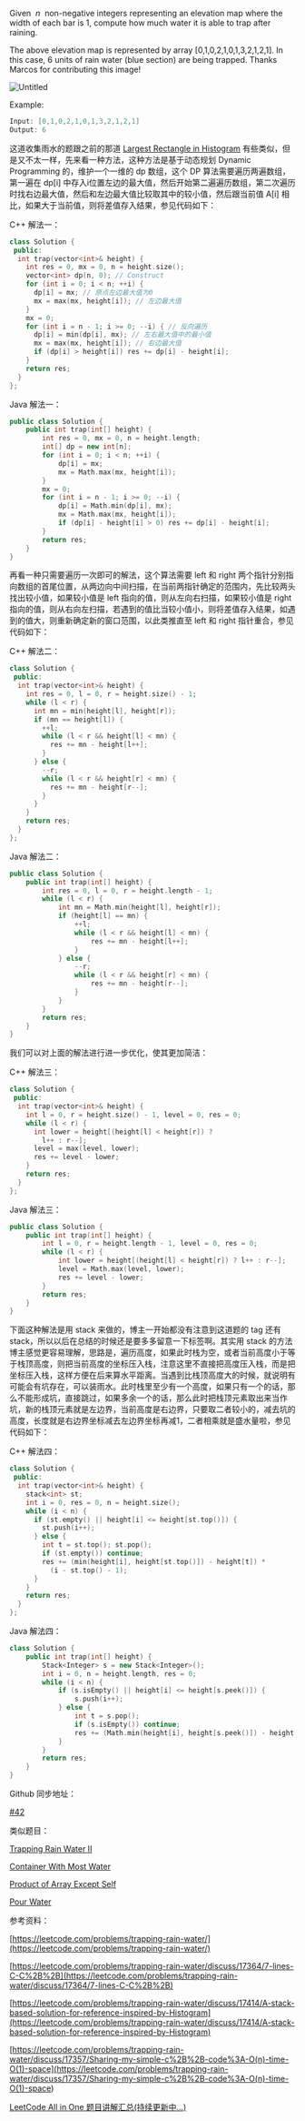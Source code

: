 Given  _n_  non-negative integers representing an elevation map where the width of each bar is 1, compute how much water it is able to trap after raining.

The above elevation map is represented by array \[0,1,0,2,1,0,1,3,2,1,2,1\]. In this case, 6 units of rain water (blue section) are being trapped. Thanks Marcos for contributing this image!

![Untitled](https://s3-us-west-2.amazonaws.com/secure.notion-static.com/127ecc37-b502-4edd-8e07-78677578a686/Untitled.png)

Example:

```cpp
Input: [0,1,0,2,1,0,1,3,2,1,2,1]
Output: 6
```

这道收集雨水的题跟之前的那道 [Largest Rectangle in Histogram](http://www.cnblogs.com/grandyang/p/4322653.html) 有些类似，但是又不太一样，先来看一种方法，这种方法是基于动态规划 Dynamic Programming 的，维护一个一维的 dp 数组，这个 DP 算法需要遍历两遍数组，第一遍在 dp\[i\] 中存入i位置左边的最大值，然后开始第二遍遍历数组，第二次遍历时找右边最大值，然后和左边最大值比较取其中的较小值，然后跟当前值 A\[i\] 相比，如果大于当前值，则将差值存入结果，参见代码如下：

C++ 解法一：

```cpp
class Solution {
 public:
  int trap(vector<int>& height) {
    int res = 0, mx = 0, n = height.size();
    vector<int> dp(n, 0); // Construct
    for (int i = 0; i < n; ++i) {
      dp[i] = mx; // 原点左边最大值为0
      mx = max(mx, height[i]); // 左边最大值
    }
    mx = 0;
    for (int i = n - 1; i >= 0; --i) { // 反向遍历
      dp[i] = min(dp[i], mx); // 左右最大值中的最小值
      mx = max(mx, height[i]); // 右边最大值
      if (dp[i] > height[i]) res += dp[i] - height[i];
    }
    return res;
  }
};
```

Java 解法一：

```cpp
public class Solution {
    public int trap(int[] height) {
        int res = 0, mx = 0, n = height.length;
        int[] dp = new int[n];
        for (int i = 0; i < n; ++i) {
            dp[i] = mx;
            mx = Math.max(mx, height[i]);
        }
        mx = 0;
        for (int i = n - 1; i >= 0; --i) {
            dp[i] = Math.min(dp[i], mx);
            mx = Math.max(mx, height[i]);
            if (dp[i] - height[i] > 0) res += dp[i] - height[i];
        }
        return res;
    }
}
```

再看一种只需要遍历一次即可的解法，这个算法需要 left 和 right 两个指针分别指向数组的首尾位置，从两边向中间扫描，在当前两指针确定的范围内，先比较两头找出较小值，如果较小值是 left 指向的值，则从左向右扫描，如果较小值是 right 指向的值，则从右向左扫描，若遇到的值比当较小值小，则将差值存入结果，如遇到的值大，则重新确定新的窗口范围，以此类推直至 left 和 right 指针重合，参见代码如下：

C++ 解法二：

```cpp
class Solution {
 public:
  int trap(vector<int>& height) {
    int res = 0, l = 0, r = height.size() - 1;
    while (l < r) {
      int mn = min(height[l], height[r]);
      if (mn == height[l]) {
        ++l;
        while (l < r && height[l] < mn) {
          res += mn - height[l++];
        }
      } else {
        --r;
        while (l < r && height[r] < mn) {
          res += mn - height[r--];
        }
      }
    }
    return res;
  }
};
```

Java 解法二：

```cpp
public class Solution {
    public int trap(int[] height) {
        int res = 0, l = 0, r = height.length - 1;
        while (l < r) {
            int mn = Math.min(height[l], height[r]);
            if (height[l] == mn) {
                ++l;
                while (l < r && height[l] < mn) {
                    res += mn - height[l++];
                }
            } else {
                --r;
                while (l < r && height[r] < mn) {
                    res += mn - height[r--];
                }
            }
        }
        return res;
    }
}
```

我们可以对上面的解法进行进一步优化，使其更加简洁：

C++ 解法三：

```cpp
class Solution {
 public:
  int trap(vector<int>& height) {
    int l = 0, r = height.size() - 1, level = 0, res = 0;
    while (l < r) {
      int lower = height[(height[l] < height[r]) ?
        l++ : r--];
      level = max(level, lower);
      res += level - lower;
    }
    return res;
  }
};
```

Java 解法三：

```cpp
public class Solution {
    public int trap(int[] height) {
        int l = 0, r = height.length - 1, level = 0, res = 0;
        while (l < r) {
            int lower = height[(height[l] < height[r]) ? l++ : r--];
            level = Math.max(level, lower);
            res += level - lower;
        }
        return res;
    }
}
```

下面这种解法是用 stack 来做的，博主一开始都没有注意到这道题的 tag 还有 stack，所以以后在总结的时候还是要多多留意一下标签啊。其实用 stack 的方法博主感觉更容易理解，思路是，遍历高度，如果此时栈为空，或者当前高度小于等于栈顶高度，则把当前高度的坐标压入栈，注意这里不直接把高度压入栈，而是把坐标压入栈，这样方便在后来算水平距离。当遇到比栈顶高度大的时候，就说明有可能会有坑存在，可以装雨水。此时栈里至少有一个高度，如果只有一个的话，那么不能形成坑，直接跳过，如果多余一个的话，那么此时把栈顶元素取出来当作坑，新的栈顶元素就是左边界，当前高度是右边界，只要取二者较小的，减去坑的高度，长度就是右边界坐标减去左边界坐标再减1，二者相乘就是盛水量啦，参见代码如下：

C++ 解法四：

```cpp
class Solution {
 public:
  int trap(vector<int>& height) {
    stack<int> st;
    int i = 0, res = 0, n = height.size();
    while (i < n) {
      if (st.empty() || height[i] <= height[st.top()]) {
        st.push(i++);
      } else {
        int t = st.top(); st.pop();
        if (st.empty()) continue;
        res += (min(height[i], height[st.top()]) - height[t]) *
          (i - st.top() - 1);
      }
    }
    return res;
  }
};
```

Java 解法四：

```cpp
class Solution {
    public int trap(int[] height) {
        Stack<Integer> s = new Stack<Integer>();
        int i = 0, n = height.length, res = 0;
        while (i < n) {
            if (s.isEmpty() || height[i] <= height[s.peek()]) {
                s.push(i++);
            } else {
                int t = s.pop();
                if (s.isEmpty()) continue;
                res += (Math.min(height[i], height[s.peek()]) - height[t]) * (i - s.peek() - 1);
            }
        }
        return res;
    }
}
```

Github 同步地址：

[#42](https://github.com/grandyang/leetcode/issues/42)

类似题目：

[Trapping Rain Water II](http://www.cnblogs.com/grandyang/p/5928987.html)

[Container With Most Water](http://www.cnblogs.com/grandyang/p/4455109.html)

[Product of Array Except Self](http://www.cnblogs.com/grandyang/p/4650187.html)

[Pour Water](http://www.cnblogs.com/grandyang/p/8460541.html)

参考资料：

[https://leetcode.com/problems/trapping-rain-water/](https://leetcode.com/problems/trapping-rain-water/)

[https://leetcode.com/problems/trapping-rain-water/discuss/17364/7-lines-C-C%2B%2B](https://leetcode.com/problems/trapping-rain-water/discuss/17364/7-lines-C-C%2B%2B)

[https://leetcode.com/problems/trapping-rain-water/discuss/17414/A-stack-based-solution-for-reference-inspired-by-Histogram](https://leetcode.com/problems/trapping-rain-water/discuss/17414/A-stack-based-solution-for-reference-inspired-by-Histogram)

[](<https://leetcode.com/problems/trapping-rain-water/discuss/17357/Sharing-my-simple-c%2B%2B-code%3A-O(n)-time-O(1)-space>)[https://leetcode.com/problems/trapping-rain-water/discuss/17357/Sharing-my-simple-c%2B%2B-code%3A-O(n)-time-O(1)-space](<https://leetcode.com/problems/trapping-rain-water/discuss/17357/Sharing-my-simple-c%2B%2B-code%3A-O(n)-time-O(1)-space>)

[LeetCode All in One 题目讲解汇总(持续更新中...)](http://www.cnblogs.com/grandyang/p/4606334.html)
